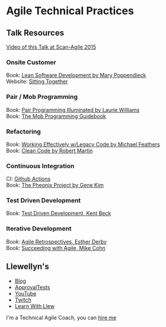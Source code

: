 # Agile Technical Practices

## Talk Resources
[Video of this Talk at Scan-Agile 2015](https://youtu.be/yDBOSKZ5k1g)

### Onsite Customer
Book: [Lean Software Development by Mary Poppendieck](https://www.goodreads.com/en/book/show/194338.Lean_Software_Development)  
Website: [Sitting Together](www.industrialxp.org/sittingTogether.html)

### Pair / Mob Programming
Book: [Pair Programming Illuminated by Laurie Williams](https://www.goodreads.com/book/show/1762375.Pair_Programming_Illuminated)   
Book: [The Mob Programming Guidebook](https://www.mobprogrammingguidebook.com)   


### Refactoring
Book: [Working Effectively w/Legacy Code by Michael Feathers](https://www.goodreads.com/book/show/44919.Working_Effectively_with_Legacy_Code)  
Book: [Clean Code by Robert Martin](https://www.goodreads.com/book/show/3735293-clean-code)  

### Continuous Integration
CI: [Github Actions](https://github.com/features/actions)  
Book: [The Pheonix Project by Gene Kim](https://itrevolution.com/the-phoenix-project/)

### Test Driven Development
Book: [Test Driven Development, Kent Beck](https://www.goodreads.com/book/show/387190.Test_Driven_Development)  


### Iterative Development
Book: [Agile Retrospectives, Esther Derby](https://www.goodreads.com/book/show/721338.Agile_Retrospectives)   
Book: [Succeeding with Agile, Mike Cohn](https://www.goodreads.com/book/show/6707987-succeeding-with-agile) 



## Llewellyn's <!-- include: llewellyn.md -->

* [Blog](http://llewellynfalco.blogspot.com/)
* [ApprovalTests](https://github.com/approvals/)
* [YouTube](https://www.youtube.com/user/isidoreus/videos)
* [Twitch](https://www.twitch.tv/llewellynfalco)
* [Learn With Llew](https://github.com/LearnWithLlew)

I'm a Technical Agile Coach, you can [hire me](http://llewellynfalco.blogspot.com/p/hire-me.html) <!-- endInclude -->
